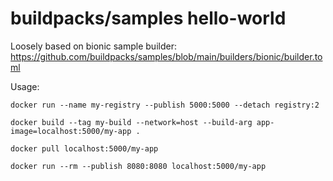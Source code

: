 # buildpacks/samples hello-world
Loosely based on bionic sample builder: https://github.com/buildpacks/samples/blob/main/builders/bionic/builder.toml

Usage:
```
docker run --name my-registry --publish 5000:5000 --detach registry:2

docker build --tag my-build --network=host --build-arg app-image=localhost:5000/my-app .

docker pull localhost:5000/my-app

docker run --rm --publish 8080:8080 localhost:5000/my-app
```
